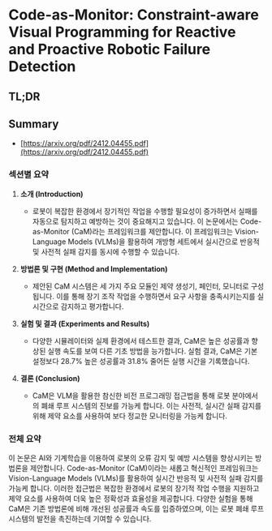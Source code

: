# Code-as-Monitor: Constraint-aware Visual Programming for Reactive and Proactive Robotic Failure Detection
## TL;DR
## Summary
- [https://arxiv.org/pdf/2412.04455.pdf](https://arxiv.org/pdf/2412.04455.pdf)

### 섹션별 요약

1. **소개 (Introduction)**
   - 로봇이 복잡한 환경에서 장기적인 작업을 수행할 필요성이 증가하면서 실패를 자동으로 탐지하고 예방하는 것이 중요해지고 있습니다. 이 논문에서는 Code-as-Monitor (CaM)라는 프레임워크를 제안합니다. 이 프레임워크는 Vision-Language Models (VLMs)을 활용하여 개방형 세트에서 실시간으로 반응적 및 사전적 실패 감지를 동시에 수행할 수 있습니다.

2. **방법론 및 구현 (Method and Implementation)**
   - 제안된 CaM 시스템은 세 가지 주요 모듈인 제약 생성기, 페인터, 모니터로 구성됩니다. 이를 통해 장기 조작 작업을 수행하면서 요구 사항을 충족시키는지를 실시간으로 감지하고 평가합니다. 

3. **실험 및 결과 (Experiments and Results)**
   - 다양한 시뮬레이터와 실제 환경에서 테스트한 결과, CaM은 높은 성공률과 향상된 실행 속도를 보여 다른 기초 방법을 능가합니다. 실험 결과, CaM은 기본 설정보다 28.7% 높은 성공률과 31.8% 줄어든 실행 시간을 기록했습니다.

4. **결론 (Conclusion)**
   - CaM은 VLM을 활용한 참신한 비전 프로그래밍 접근법을 통해 로봇 분야에서의 폐쇄 루프 시스템의 진보를 가능케 합니다. 이는 사전적, 실시간 실패 감지를 위해 제약 요소를 사용하여 보다 정교한 모니터링을 가능케 합니다.

### 전체 요약

이 논문은 AI와 기계학습을 이용하여 로봇의 오류 감지 및 예방 시스템을 향상시키는 방법론을 제안합니다. Code-as-Monitor (CaM)이라는 새롭고 혁신적인 프레임워크는 Vision-Language Models (VLMs)를 활용하여 실시간 반응적 및 사전적 실패 감지를 가능케 합니다. 이러한 접근법은 복잡한 환경에서 로봇의 장기적 작업 수행을 지원하고 제약 요소를 사용하여 더욱 높은 정확성과 효율성을 제공합니다. 다양한 실험을 통해 CaM은 기존 방법론에 비해 개선된 성공률과 속도를 입증하였으며, 이는 로봇 폐쇄 루프 시스템의 발전을 촉진하는데 기여할 수 있습니다.
